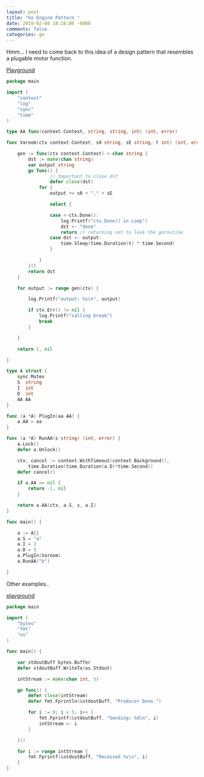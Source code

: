 ```yaml
---
layout: post
title: "Go Engine Pattern "
date: 2019-02-08 18:16:06 -0400
comments: false
categories: go
---
```


Hmm... I need to come back to this
idea of a design pattern that resembles a
plugable motor function.

[Playground](https://play.golang.org/p/5Oe1in6ePt7)

```go
package main

import (
	"context"
	"log"
	"sync"
	"time"
)

type AA func(context.Context, string, string, int) (int, error)

func Varoom(ctx context.Context, s0 string, sE string, t int) (int, error) {

	gen := func(ctx context.Context) <-chan string {
		dst := make(chan string)
		var output string
		go func() {
		        // Important to close dst
		        defer close(dst)
			for {
				output += s0 + "," + sE

				select {

				case <-ctx.Done():
					log.Printf("ctx.Done() in Loop")
					dst <- "done"
					return // returning not to leak the goroutine
				case dst <- output:
					time.Sleep(time.Duration(t) * time.Second)
				}

			}
		}()
		return dst
	}

	for output := range gen(ctx) {

		log.Printf("output: %s\n", output)

		if ctx.Err() != nil {
			log.Printf("calling break")
			break
		}

	}

	return 1, nil

}

type A struct {
	sync.Mutex
	S  string
	I  int
	D  int
	AA AA
}

func (a *A) PlugIn(aa AA) {
	a.AA = aa
}

func (a *A) RunAA(s string) (int, error) {
	a.Lock()
	defer a.Unlock()

	ctx, cancel := context.WithTimeout(context.Background(),
		time.Duration(time.Duration(a.D)*time.Second))
	defer cancel()

	if a.AA == nil {
		return -1, nil
	}

	return a.AA(ctx, a.S, s, a.I)
}

func main() {

	a := A{}
	a.S = "a"
	a.I = 1
	a.D = 5
	a.PlugIn(Varoom)
	a.RunAA("b")

}

```

Other examples..

[playground](https://play.golang.org/p/dMVqgdcaZu8)

```go
package main

import (
	"bytes"
	"fmt"
	"os"
)

func main() {

	var stdoutBuff bytes.Buffer
	defer stdoutBuff.WriteTo(os.Stdout)

	intStream := make(chan int, 5)

	go func() {
		defer close(intStream)
		defer fmt.Fprintln(&stdoutBuff, "Producer Done.")

		for i := 0; i < 5; i++ {
			fmt.Fprintf(&stdoutBuff, "Sending: %d\n", i)
			intStream <- i
		}

	}()

	for i := range intStream {
		fmt.Fprintf(&stdoutBuff, "Received %v\n", i)
	}
}


```

<script>(function(d, s, id) {
  var js, fjs = d.getElementsByTagName(s)[0];
  if (d.getElementById(id)) return;
  js = d.createElement(s); js.id = id;
  js.src = "//connect.facebook.net/en_US/sdk.js#xfbml=1&version=v2.8&appId=671657696349259";
  fjs.parentNode.insertBefore(js, fjs);
}(document, 'script', 'facebook-jssdk'));</script>

<!--  Enter text below, if you want -->
